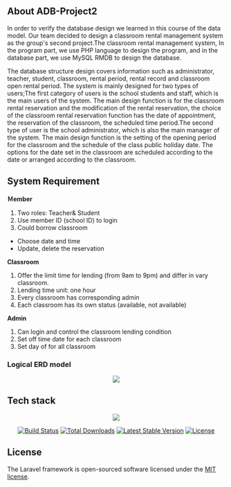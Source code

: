 

## About ADB-Project2
In order to verify the database design we learned in this course of the data model. Our team decided to design a classroom rental management system as the group's second project.The classroom rental management system, In the program part, we use PHP language to design the program, and in the database part, we use MySQL RMDB to design the database.

The database structure design covers information such as administrator, teacher, student, classroom, rental period, rental record and classroom open rental period.
The system is mainly designed for two types of users;The first category of users is the school students and staff, which is the main users of the system. The main design function is for the classroom rental reservation and the modification of the rental reservation, the choice of the classroom rental reservation function has the date of appointment, the reservation of the classroom, the scheduled time period.The second type of user is the school administrator, which is also the main manager of the system. The main design function is the setting of the opening period for the classroom and the schedule of the class public holiday date. The options for the date set in the classroom are scheduled according to the date or arranged according to the classroom.

## System Requirement
**Ｍember**
1. Two roles: Teacher& Student
2. Use member ID (school ID) to login
3. Could borrow classroom
  * Choose date and time
  * Update, delete the reservation

**Classroom**
1. Offer the limit time for lending (from 9am to 9pm) and differ in vary classroom.
2. Lending time unit: one hour
3. Every classroom has corresponding admin
4. Each classroom has its own status (available, not available)

**Admin**
1. Can login and control the classroom lending condition
2. Set off time date for each classroom
3. Set day of for all classroom



### Logical ERD model
<p align="center"><img src="http://10yung.com/projects/ADB/ADB-Project2-erd.svg"></p>

## Tech stack

<p align="center"><img src="https://laravel.com/assets/img/components/logo-laravel.svg"></p>

<p align="center">
<a href="https://travis-ci.org/laravel/framework"><img src="https://travis-ci.org/laravel/framework.svg" alt="Build Status"></a>
<a href="https://packagist.org/packages/laravel/framework"><img src="https://poser.pugx.org/laravel/framework/d/total.svg" alt="Total Downloads"></a>
<a href="https://packagist.org/packages/laravel/framework"><img src="https://poser.pugx.org/laravel/framework/v/stable.svg" alt="Latest Stable Version"></a>
<a href="https://packagist.org/packages/laravel/framework"><img src="https://poser.pugx.org/laravel/framework/license.svg" alt="License"></a>
</p>

## License

The Laravel framework is open-sourced software licensed under the [MIT license](http://opensource.org/licenses/MIT).
